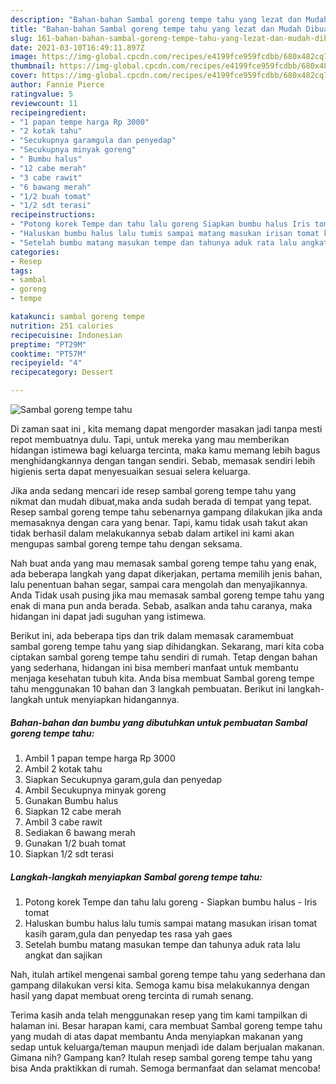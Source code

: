 ```yaml
---
description: "Bahan-bahan Sambal goreng tempe tahu yang lezat dan Mudah Dibuat"
title: "Bahan-bahan Sambal goreng tempe tahu yang lezat dan Mudah Dibuat"
slug: 161-bahan-bahan-sambal-goreng-tempe-tahu-yang-lezat-dan-mudah-dibuat
date: 2021-03-10T16:49:11.897Z
image: https://img-global.cpcdn.com/recipes/e4199fce959fcdbb/680x482cq70/sambal-goreng-tempe-tahu-foto-resep-utama.jpg
thumbnail: https://img-global.cpcdn.com/recipes/e4199fce959fcdbb/680x482cq70/sambal-goreng-tempe-tahu-foto-resep-utama.jpg
cover: https://img-global.cpcdn.com/recipes/e4199fce959fcdbb/680x482cq70/sambal-goreng-tempe-tahu-foto-resep-utama.jpg
author: Fannie Pierce
ratingvalue: 5
reviewcount: 11
recipeingredient:
- "1 papan tempe harga Rp 3000"
- "2 kotak tahu"
- "Secukupnya garamgula dan penyedap"
- "Secukupnya minyak goreng"
- " Bumbu halus"
- "12 cabe merah"
- "3 cabe rawit"
- "6 bawang merah"
- "1/2 buah tomat"
- "1/2 sdt terasi"
recipeinstructions:
- "Potong korek Tempe dan tahu lalu goreng Siapkan bumbu halus Iris tomat"
- "Haluskan bumbu halus lalu tumis sampai matang masukan irisan tomat kasih garam,gula dan penyedap tes rasa yah gaes"
- "Setelah bumbu matang masukan tempe dan tahunya aduk rata lalu angkat dan sajikan"
categories:
- Resep
tags:
- sambal
- goreng
- tempe

katakunci: sambal goreng tempe 
nutrition: 251 calories
recipecuisine: Indonesian
preptime: "PT29M"
cooktime: "PT57M"
recipeyield: "4"
recipecategory: Dessert

---
```



![Sambal goreng tempe tahu](https://img-global.cpcdn.com/recipes/e4199fce959fcdbb/680x482cq70/sambal-goreng-tempe-tahu-foto-resep-utama.jpg)

Di zaman  saat ini , kita memang dapat mengorder masakan jadi tanpa mesti repot membuatnya dulu. Tapi, untuk mereka yang mau memberikan hidangan istimewa bagi keluarga tercinta, maka kamu memang lebih bagus menghidangkannya dengan tangan sendiri. Sebab, memasak sendiri lebih higienis serta dapat menyesuaikan sesuai selera keluarga.

Jika anda sedang mencari ide resep sambal goreng tempe tahu yang nikmat dan mudah dibuat,maka anda sudah berada di tempat yang tepat. Resep sambal goreng tempe tahu  sebenarnya gampang dilakukan jika anda memasaknya dengan cara yang benar. Tapi, kamu tidak usah takut akan tidak berhasil dalam melakukannya 
sebab dalam artikel ini kami akan mengupas sambal goreng tempe tahu dengan seksama.  



Nah buat anda yang mau memasak sambal goreng tempe tahu yang enak, ada beberapa langkah yang dapat dikerjakan, pertama memilih jenis bahan, lalu penentuan bahan segar, sampai cara mengolah dan menyajikannya. Anda Tidak usah pusing jika mau memasak sambal goreng tempe tahu yang enak di mana pun anda berada. Sebab, asalkan anda  tahu caranya, maka hidangan ini dapat jadi suguhan yang istimewa.

Berikut ini, ada beberapa tips dan trik dalam memasak caramembuat sambal goreng tempe tahu yang siap dihidangkan. Sekarang, mari kita coba ciptakan sambal goreng tempe tahu sendiri di rumah. Tetap dengan bahan yang sederhana, hidangan ini bisa memberi manfaat untuk membantu menjaga kesehatan tubuh kita. Anda bisa membuat Sambal goreng tempe tahu menggunakan 10 bahan dan 3 langkah pembuatan. Berikut ini langkah-langkah untuk menyiapkan hidangannya.

<!--inarticleads1-->

##### Bahan-bahan dan bumbu yang dibutuhkan untuk pembuatan Sambal goreng tempe tahu:

1. Ambil 1 papan tempe harga Rp 3000
1. Ambil 2 kotak tahu
1. Siapkan Secukupnya garam,gula dan penyedap
1. Ambil Secukupnya minyak goreng
1. Gunakan  Bumbu halus
1. Siapkan 12 cabe merah
1. Ambil 3 cabe rawit
1. Sediakan 6 bawang merah
1. Gunakan 1/2 buah tomat
1. Siapkan 1/2 sdt terasi




<!--inarticleads2-->

##### Langkah-langkah menyiapkan Sambal goreng tempe tahu:

1. Potong korek Tempe dan tahu lalu goreng - Siapkan bumbu halus - Iris tomat
1. Haluskan bumbu halus lalu tumis sampai matang masukan irisan tomat kasih garam,gula dan penyedap tes rasa yah gaes
1. Setelah bumbu matang masukan tempe dan tahunya aduk rata lalu angkat dan sajikan




Nah, itulah artikel mengenai  sambal goreng tempe tahu  yang sederhana dan gampang dilakukan versi kita. Semoga kamu bisa melakukannya dengan hasil yang dapat membuat oreng tercinta di rumah senang. 

Terima kasih anda telah menggunakan resep yang tim kami tampilkan di halaman ini. Besar harapan kami, cara membuat  Sambal goreng tempe tahu yang mudah di atas dapat membantu Anda menyiapkan makanan yang sedap untuk keluarga/teman maupun menjadi ide dalam berjualan makanan. Gimana nih? Gampang kan? Itulah resep sambal goreng tempe tahu yang bisa Anda praktikkan di rumah. Semoga bermanfaat dan selamat mencoba!


